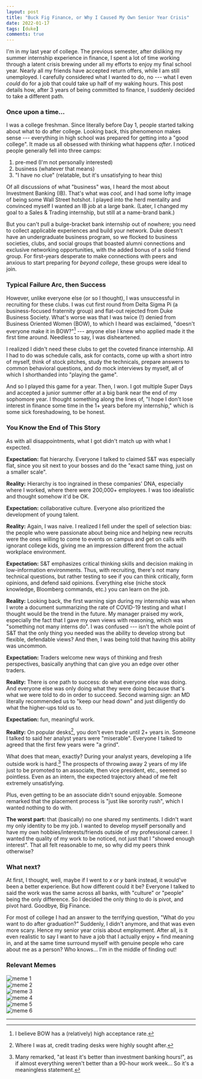 ```yaml
---
layout: post
title: "Buck Fig Finance, or Why I Caused My Own Senior Year Crisis" 
date: 2022-01-17
tags: [duke]
comments: true
---
```


I'm in my last year of college. The previous semester, after disliking my summer internship experience in finance, I spent a lot of time working through a latent crisis brewing under all my efforts to enjoy my final school year. Nearly all my friends have accepted return offers, while I am still unemployed. I carefully considered what I wanted to do, no --- what I even *could* do for a job that could take up half of my waking hours. This post details how, after 3 years of being committed to finance, I suddenly decided to take a different path. 

### Once upon a time... 

I was a college freshman. Since literally before Day 1, people started talking about what to do after college. Looking back, this phenomenon makes sense --- everything in high school was prepared for getting into a "good college". It made us all obsessed with thinking what happens *after*. I noticed people generally fell into three camps: 

1. pre-med (I'm not personally interested) 
2. business (whatever that means) 
3. "I have no clue" (relatable, but it's unsatisfying to hear this) 

Of all discussions of what "business" was, I heard the most about Investment Banking (IB). That's what was *cool*, and I had some lofty image of being some Wall Street hotshot. I played into the herd mentality and convinced myself I wanted an IB job at a large bank. (Later, I changed my goal to a Sales & Trading internship, but still at a name-brand bank.)

But you can't pull a bulge-bracket bank internship out of nowhere; you need to collect applicable experiences and build your network. Duke doesn't have an undergraduate business program, so we flocked to business societies, clubs, and social groups that boasted alumni connections and exclusive networking opportunities, with the added bonus of a solid friend group. For first-years desperate to make connections with peers and anxious to start preparing for *beyond college*, these groups were ideal to join.  

### Typical Failure Arc, then Success 

However, unlike everyone else (or so I thought), I was unsuccessful in recruiting for these clubs. I was cut first round from Delta Sigma Pi (a business-focused fraternity group) and flat-out rejected from Duke Business Society. What's worse was that I was twice (!) denied from Business Oriented Women (BOW), to which I heard was exclaimed, "doesn't everyone make it in BOW?"[^1] --- anyone else I knew who applied made it the first time around. Needless to say, I was disheartened.

I realized I didn't need these clubs to get the coveted finance internship. All I had to do was schedule calls, ask for contacts, come up with a short intro of myself, think of stock pitches, study the technicals, prepare answers to common behavioral questions, and do mock interviews by myself, all of which I shorthanded into "playing the game". 

And so I played this game for a year. Then, I won. I got multiple Super Days and accepted a junior summer offer at a big bank near the end of my sophomore year. I thought something along the lines of, "I hope I don't lose interest in finance some time in the 1+ years before my internship," which is some sick foreshadowing, to be honest. 

### You Know the End of This Story  

As with all disappointments, what I got didn't match up with what I expected. 

**Expectation:** flat hierarchy. Everyone I talked to claimed S&T was especially flat, since you sit next to your bosses and do the "exact same thing, just on a smaller scale". 

**Reality:** Hierarchy is too ingrained in these companies' DNA, especially where I worked, where there were 200,000+ employees. I was too idealistic and thought somehow it'd be OK. 

**Expectation:** collaborative culture. Everyone also prioritized the development of young talent. 

**Reality:** Again, I was naive. I realized I fell under the spell of selection bias: the people who were passionate about being nice and helping new recruits were the ones willing to come to events on campus and get on calls with ignorant college kids, giving me an impression different from the actual workplace environment. 

**Expectation:** S&T emphasizes critical thinking skills and decision making in low-information environments. Thus, with recruiting, there's not many technical questions, but rather testing to see if you can think critically, form opinions, and defend said opinions. Everything else (niche stock knowledge, Bloomberg commands, etc.) you can learn on the job. 

**Reality:** Looking back, the first warning sign during my internship was when I wrote a document summarizing the rate of COVID-19 testing and what I thought would be the trend in the future. My manager praised my work, especially the fact that I gave my own views with reasoning, which was "something not many interns do". I was confused --- isn't the whole point of S&T that the only thing you needed was the ability to develop strong but flexible, defendable views? And then, I was being told that having this ability was uncommon. 

**Expectation:** Traders welcome new ways of thinking and fresh perspectives, basically anything that can give you an edge over other traders. 

**Reality:** There is one path to success: do what everyone else was doing. And everyone else was only doing what they were doing because that's what we were told to do in order to succeed. Second warning sign: an MD literally recommended us to "keep our head down" and just diligently do what the higher-ups told us to. 

**Expectation:** fun, meaningful work. 

**Reality:** On popular desks[^2], you don't even trade until 2+ years in. Someone I talked to said her analyst years were "miserable". Everyone I talked to agreed that the first few years were "a grind". 

What does that mean, exactly? During your analyst years, developing a life outside work is hard.[^3] The prospects of throwing away 2 years of my life just to be promoted to an associate, then vice president, etc., seemed so pointless. Even as an intern, the expected trajectory ahead of me felt extremely unsatisfying. 

Plus, even getting to be an associate didn't sound enjoyable. Someone remarked that the placement process is "just like sorority rush", which I wanted nothing to do with. 

**The worst part:** that (basically) no one shared my sentiments. I didn't want my only identity to be my job. I wanted to develop myself personally and have my own hobbies/interests/friends outside of my professional career. I wanted the quality of my work to be noticed, not just that I "showed enough interest". That all felt reasonable to me, so why did my peers think otherwise? 

### What next? 

At first, I thought, well, maybe if I went to *x* or *y* bank instead, it would've been a better experience. But how different could it be? Everyone I talked to said the work was the same across all banks, with "culture" or "people" being the only difference. So I decided the only thing to do is pivot, and pivot hard. Goodbye, Big Finance.  

For most of college I had an answer to the terrifying question, "What do you want to do after graduation?" Suddenly, I didn't anymore, and that was even more scary. Hence my senior year crisis about employment. After all, is it even realistic to say I want to have a job that I actually enjoy + find meaning in, and at the same time surround myself with genuine people who care about me as a person? Who knows... I'm in the middle of finding out! 

### Relevant Memes 

<div class="row">
  <div class="column">
    <img src="./images/images/memes/meme-business-bus.jpg" alt="meme 1">
  </div>
  <div class="column">
    <img src="./images/images/memes/meme-halloween-hired.jpg" alt="meme 2">
  </div>
  <div class="column">
    <img src="./images/images/memes/meme-tired-ape-shit.jpg" alt="meme 3">
  </div>
</div>
<div class="row">
  <div class="column">
    <img src="./images/images/memes/meme-excel-no-one-cares.jpg" alt="meme 4">
  </div>
  <div class="column">
    <img src="./images/images/memes/meme-unrecognized-talent.jpg" alt="meme 5">
  </div>
  <div class="column">
    <img src="./images/images/memes/meme-crying-financial-statements.jpg" alt="meme 6">
  </div>
</div>

---

[^1]: I believe BOW has a (relatively) high acceptance rate. 
[^2]: Where I was at, credit trading desks were highly sought after. 
[^3]: Many remarked, "at least it's better than investment banking hours!", as if almost everything weren't better than a 90-hour work week... So it's a meaningless statement. 
